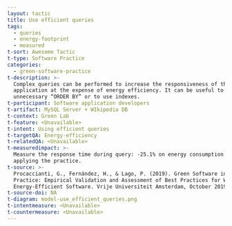 ```yaml
---
layout: tactic
title: Use efficient queries
tags:
  - queries
  - energy-footprint
  - measured
t-sort: Awesome Tactic
t-type: Software Practice
categories:
  - green-software-practice
t-description: >-
  Complex queries can be performed to increase the responsiveness of the
  application at the expense of energy efficiency. It can be useful to avoid
  unnecessary “ORDER BY” or to use indexes.
t-participant: Software application developers
t-artifact: MySQL Server + WIkipedia DB
t-context: Green Lab
t-feature: <Unavailable>
t-intent: Using efficient queries
t-targetQA: Energy-efficiency
t-relatedQA: <Unavailable>
t-measuredimpact: >-
  Measure the response time during query: -25.1% on energy consumption after
  applying the practice.
t-source: >-
  Procaccianti, G., Fernández, H., & Lago, P. (2019). Green Software in
  Practice: Empirical Validation and Assessment of Best Practices for Writing
  Energy-Efficient Software. Vrije Universiteit Amsterdam, October 2019.
t-source-doi: NA
t-diagram: model-use_efficient_queries.png
t-intentmeasure: <Unavailable>
t-countermeasure: <Unavailable>
---
```


